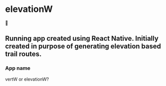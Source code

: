 # elevationW

## Running app created using React Native. Initially created in purpose of generating elevation based trail routes.

### App name
vertW or elevationW?
